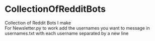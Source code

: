 # CollectionOfRedditBots
Collection of Reddit Bots I make <br /> 
For Newsletter.py to work add the usernames you want to message in usernames.txt with each username separated by a new line  
